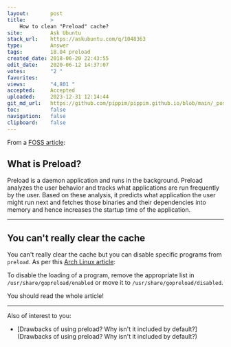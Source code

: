 ```yaml
---
layout:       post
title:        >
    How to clean "Preload" cache?
site:         Ask Ubuntu
stack_url:    https://askubuntu.com/q/1048363
type:         Answer
tags:         18.04 preload
created_date: 2018-06-20 22:43:55
edit_date:    2020-06-12 14:37:07
votes:        "2 "
favorites:    
views:        "4,801 "
accepted:     Accepted
uploaded:     2023-12-31 12:14:44
git_md_url:   https://github.com/pippim/pippim.github.io/blob/main/_posts/2018/2018-06-20-How-to-clean-_Preload_-cache_.md
toc:          false
navigation:   false
clipboard:    false
---
```


From a [FOSS article][1]:

## What is Preload?

Preload is a daemon application and runs in the background. Preload analyzes the user behavior and tracks what applications are run frequently by the user. Based on these analysis, it predicts what application the user might run next and fetches those binaries and their dependencies into memory and hence increases the startup time of the application.


----------

## You can't really clear the cache

You can't really clear the cache but you can disable specific programs from `preload`. As per this [Arch Linux article][2]:

To disable the loading of a program, remove the appropriate list in `/usr/share/gopreload/enabled` or move it to `/usr/share/gopreload/disabled`.

You should read the whole article!


----------

Also of interest to you:

- [Drawbacks of using preload? Why isn&#39;t it included by default?](Drawbacks of using preload? Why isn&#39;t it included by default?)


  [1]: https://itsfoss.com/improve-application-startup-speed-with-preload-in-ubuntu/
  [2]: https://wiki.archlinux.org/index.php/Preload
